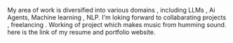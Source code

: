 My area of work is diversified into various domains , including LLMs , Ai Agents, Machine learning , NLP.
I'm loking forward to collabarating projects , freelancing .
Working of project which makes music from humming sound.
here is the link of my resume and portfolio website.
